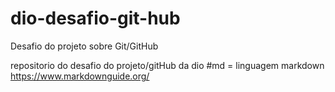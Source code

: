 # dio-desafio-git-hub
Desafio do projeto sobre Git/GitHub

repositorio do desafio do projeto/gitHub da dio
#md = linguagem markdown 
https://www.markdownguide.org/
